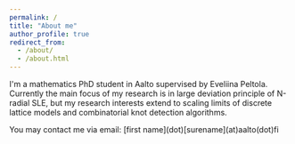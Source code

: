 ```yaml
---
permalink: /
title: "About me"
author_profile: true
redirect_from: 
  - /about/
  - /about.html
---
```


I'm a mathematics PhD student in Aalto supervised by Eveliina Peltola. Currently the main focus of my research is in large deviation principle of N-radial SLE, but my research interests extend to scaling limits of discrete lattice models and combinatorial knot detection algorithms.

You may contact me via email: \[first name\](dot)\[surename\](at)aalto(dot)fi